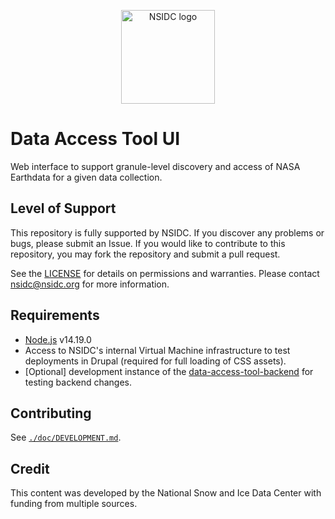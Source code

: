 <p align="center">
  <img alt="NSIDC logo" src="https://nsidc.org/themes/custom/nsidc/logo.svg" width="150" />
</p>


# Data Access Tool UI

Web interface to support granule-level discovery and access of NASA Earthdata for a
given data collection.


## Level of Support

This repository is fully supported by NSIDC. If you discover any problems or
bugs, please submit an Issue. If you would like to contribute to this
repository, you may fork the repository and submit a pull request.

See the [LICENSE](LICENSE) for details on permissions and warranties. Please
contact nsidc@nsidc.org for more information.


## Requirements

* [Node.js](https://nodejs.org/en) v14.19.0
* Access to NSIDC's internal Virtual Machine infrastructure to test deployments
  in Drupal (required for full loading of CSS assets).
* [Optional] development instance of the
  [data-access-tool-backend](https://github.com/nsidc/data-access-tool-backend/)
  for testing backend changes.


## Contributing

See [`./doc/DEVELOPMENT.md`](./doc/DEVELOPMENT.md).


## Credit

This content was developed by the National Snow and Ice Data Center with funding
from multiple sources.
